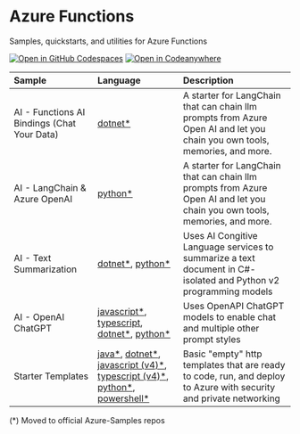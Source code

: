 # Azure Functions
Samples, quickstarts, and utilities for Azure Functions

[![Open in GitHub Codespaces](https://github.com/codespaces/badge.svg)](https://github.com/codespaces/new?hide_repo_select=true&ref=main&repo=575770869) [![Open in Codeanywhere](https://codeanywhere.com/img/open-in-codeanywhere-btn.svg)](https://app.codeanywhere.com/#https://github.com/paulyuk/functions)

| Sample      | Language | Description    |
| :---        |    :---   |          :--- |
| AI - Functions AI Bindings (Chat Your Data)      | [dotnet*](https://aka.ms/functions/samples/ai) | A starter for LangChain that can chain llm prompts from Azure Open AI and let you chain you own tools, memories, and more.|
| AI - LangChain & Azure OpenAI      | [python*](https://github.com/Azure-Samples/function-python-ai-langchain) | A starter for LangChain that can chain llm prompts from Azure Open AI and let you chain you own tools, memories, and more.|
| AI - Text Summarization      | [dotnet*](https://github.com/Azure-Samples/function-csharp-ai-textsummarize), [python*](https://github.com/Azure-Samples/function-python-ai-textsummarize)       | Uses AI Congitive Language services to summarize a text document in C#-isolated and Python v2 programming models|
| AI - OpenAI ChatGPT      | [javascript*](https://github.com/Azure-Samples/function-javascript-ai-openai-chatgpt), [typescript](ai/chatgpt/typescript/README.md), [dotnet*](https://github.com/Azure-Samples/function-csharp-ai-openai-chatgpt), [python*](https://github.com/Azure-Samples/function-python-ai-openai-chatgpt) | Uses OpenAPI ChatGPT models to enable chat and multiple other prompt styles|
| Starter Templates      | [java*](https://github.com/Azure-Samples/azure-functions-java-flex-consumption-azd), [dotnet*](https://github.com/Azure-Samples/functions-quickstart-dotnet-azd), [javascript (v4)*](https://github.com/Azure-Samples/functions-quickstart-javascript-azd), [typescript (v4)*](https://github.com/Azure-Samples/functions-quickstart-typescript-azd), [python*](https://github.com/Azure-Samples/functions-quickstart-python-http-azd), [powershell*](https://github.com/Azure-Samples/functions-quickstart-powershell-azd)| Basic "empty" http templates that are ready to code, run, and deploy to Azure with security and private networking|

(*) Moved to official Azure-Samples repos
